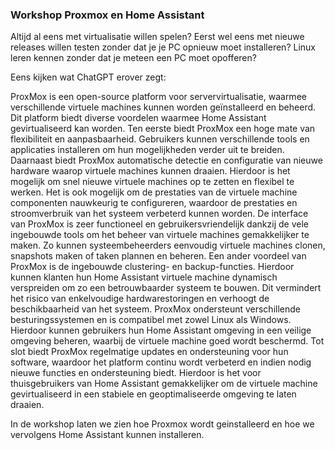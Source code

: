 ### Workshop Proxmox en Home Assistant

Altijd al eens met virtualisatie willen spelen?
Eerst wel eens met nieuwe releases willen testen zonder dat je je PC opnieuw moet installeren?
Linux leren kennen zonder dat je meteen een PC moet opofferen?

Eens kijken wat ChatGPT erover zegt:

ProxMox is een open-source platform voor servervirtualisatie, waarmee verschillende virtuele machines kunnen worden geïnstalleerd en beheerd. 
Dit platform biedt diverse voordelen waarmee Home Assistant gevirtualiseerd kan worden. Ten eerste biedt ProxMox een hoge mate van flexibiliteit 
en aanpasbaarheid. Gebruikers kunnen verschillende tools en applicaties installeren om hun mogelijkheden verder uit te breiden.
Daarnaast biedt ProxMox automatische detectie en configuratie van nieuwe hardware waarop virtuele machines kunnen draaien. 
Hierdoor is het mogelijk om snel nieuwe virtuele machines op te zetten en flexibel te werken. 
Het is ook mogelijk om de prestaties van de virtuele machine componenten nauwkeurig te configureren, waardoor de prestaties en stroomverbruik 
van het systeem verbeterd kunnen worden. De interface van ProxMox is zeer functioneel en gebruikersvriendelijk dankzij de vele ingebouwde tools
om het beheer van virtuele machines gemakkelijker te maken. Zo kunnen systeembeheerders eenvoudig virtuele machines clonen, snapshots maken of 
taken plannen en beheren. Een ander voordeel van ProxMox is de ingebouwde clustering- en backup-functies. Hierdoor kunnen klanten hun 
Home Assistant virtuele machine dynamisch verspreiden om zo een betrouwbaarder systeem te bouwen. Dit vermindert het risico van enkelvoudige
hardwarestoringen en verhoogt de beschikbaarheid van het systeem. ProxMox ondersteunt verschillende besturingssystemen en is compatibel met 
zowel Linux als Windows. Hierdoor kunnen gebruikers hun Home Assistant omgeving in een veilige omgeving beheren, waarbij de virtuele machine 
goed wordt beschermd. Tot slot biedt ProxMox regelmatige updates en ondersteuning voor hun software, waardoor het platform continu wordt verbeterd 
en indien nodig nieuwe functies en ondersteuning biedt. Hierdoor is het voor thuisgebruikers van Home Assistant gemakkelijker om de virtuele machine 
gevirtualiseerd in een stabiele en geoptimaliseerde omgeving te laten draaien.

In de workshop laten we zien hoe Proxmox wordt geinstalleerd en hoe we vervolgens Home Assistant kunnen installeren.
